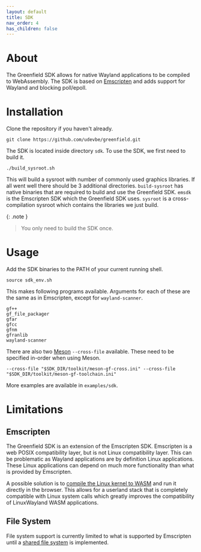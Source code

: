 ```yaml
---
layout: default
title: SDK
nav_order: 4
has_children: false
---
```


# About

The Greenfield SDK allows for native Wayland applications to be compiled to WebAssembly.
The SDK is based on [Emscripten](https://emscripten.org/) and adds support for Wayland and blocking poll/epoll.

# Installation

Clone the repository if you haven't already.
```shell
git clone https://github.com/udevbe/greenfield.git
```

The SDK is located inside directory `sdk`. To use the SDK, we first need to build it. 

```shell
./build_sysroot.sh
```

This will build a sysroot with number of commonly used graphics libraries. 
If all went well there should be 3 additional directories. `build-sysroot` has
native binaries that are required to build and use the Greenfield SDK. `emsdk` is the Emscripten SDK which the Greenfield SDK
uses. `sysroot` is a cross-compilation sysroot which contains the libraries we just build.

{: .note }
> You only need to build the SDK once.

# Usage

Add the SDK binaries to the PATH of your current running shell.

```shell
source sdk_env.sh
```

This makes following programs available. Arguments for each of these are the same as in Emscripten, except for `wayland-scanner`.

```shell
gf++
gf_file_packager
gfar
gfcc
gfnm
gfranlib
wayland-scanner
```

There are also two [Meson](https://mesonbuild.com/) `--cross-file` available. These need to be specified in-order when using Meson.

```shell
--cross-file "$SDK_DIR/toolkit/meson-gf-cross.ini" --cross-file "$SDK_DIR/toolkit/meson-gf-toolchain.ini"
```

More examples are available in `examples/sdk`.

# Limitations

## Emscripten

The Greenfield SDK is an extension of the Emscripten SDK. Emscripten
is a web POSIX compatibility layer, but is not Linux compatibility layer. This can be problematic as Wayland
applications are by definition Linux applications. These Linux applications can depend on much more functionality than what is provided by Emscripten.

A possible solution is to [compile the Linux kernel to WASM](/pages/future_plans/#web-kernel) and run it directly in the browser. This allows for
a userland stack that is completely compatible with Linux system calls which greatly improves the compatibility of LinuxWayland WASM applications.

## File System

File system support is currently limited to what is supported by Emscripten until a 
[shared file system](/pages/future_plans/#web-file-system) is implemented.
